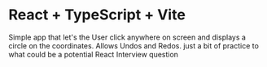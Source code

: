 # React + TypeScript + Vite

Simple app that let's the User click anywhere on screen and displays a circle on the coordinates. Allows Undos and Redos. just a bit of practice to what could be a potential React Interview question
